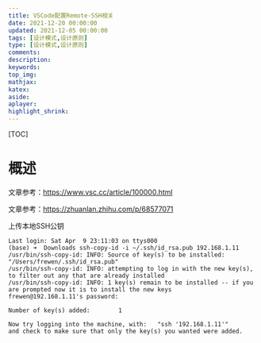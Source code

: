 ```yaml
---
title: VSCode配置Remote-SSH相关
date: 2021-12-20 00:00:00
updated: 2021-12-05 00:00:00
tags: [设计模式,设计原则]
type: [设计模式,设计原则]
comments: 
description: 
keywords: 
top_img:
mathjax:
katex:
aside:
aplayer:
highlight_shrink:
---
```


[TOC]

# 概述

文章参考：https://www.vsc.cc/article/100000.html

文章参考：https://zhuanlan.zhihu.com/p/68577071





上传本地SSH公钥

```shell
Last login: Sat Apr  9 23:11:03 on ttys000
(base) ➜  Downloads ssh-copy-id -i ~/.ssh/id_rsa.pub 192.168.1.11
/usr/bin/ssh-copy-id: INFO: Source of key(s) to be installed: "/Users/frewen/.ssh/id_rsa.pub"
/usr/bin/ssh-copy-id: INFO: attempting to log in with the new key(s), to filter out any that are already installed
/usr/bin/ssh-copy-id: INFO: 1 key(s) remain to be installed -- if you are prompted now it is to install the new keys
frewen@192.168.1.11's password:

Number of key(s) added:        1

Now try logging into the machine, with:   "ssh '192.168.1.11'"
and check to make sure that only the key(s) you wanted were added.
```







